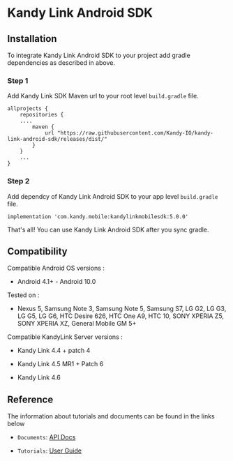 # Kandy Link Android SDK

## Installation
To integrate Kandy Link Android SDK to your project add gradle dependencies as described in above.

### Step 1
Add Kandy Link SDK Maven url to your root level `build.gradle` file.
```
allprojects {
    repositories {
    ....
        maven {
            url "https://raw.githubusercontent.com/Kandy-IO/kandy-link-android-sdk/releases/dist/"
        }   
    }
    ...
}
```

### Step 2
Add dependcy of Kandy Link Android SDK to your app level `build.gradle` file.

```
implementation 'com.kandy.mobile:kandylinkmobilesdk:5.0.0'
```

That's all! You can use Kandy Link Android SDK after you sync gradle.

## Compatibility
Compatible Android OS versions :

* Android 4.1+ - Android 10.0

Tested on :

* Nexus 5, Samsung Note 3, Samsung Note 5, Samsung S7, LG G2, LG G3, LG G5, LG G6, HTC Desire 626, HTC One A9, HTC 10, SONY XPERIA Z5, SONY XPERIA XZ, General Mobile GM 5+

Compatible KandyLink Server versions :

* Kandy Link 4.4 + patch 4

* Kandy Link 4.5 MR1 + Patch 6

* Kandy Link 4.6

## Reference

The information about tutorials and documents can be found in the links below

* `Documents`: [API Docs](https://kandy-io.github.io/kandy-link-android-sdk/docs)

* `Tutorials`: [User Guide](https://kandy-io.github.io/kandy-link-android-sdk/tutorials/)
